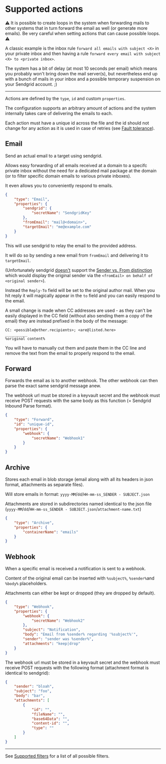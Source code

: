 # Supported actions

:warning: It is possible to create loops in the system when forwarding mails to other systems that in turn forward the email as well (or generate more emails). Be very careful when setting actions that can cause possible loops. :warning:

A classic example is the inbox rule `forward all emails with subject <X>` in your private inbox and then having a rule `forward every email with subject <X> to <private inbox>`.

The system has a bit of delay (at most 10 seconds per email) which means you probably won't bring down the mail server(s), but nevertheless end up with a bunch of mails in your inbox and a possible temporary suspension on your Sendgrid account. ;)

___

Actions are defined by the `type`, `id` and custom `properties`.

The configuration supports an arbitrary amount of actions and the system internally takes care of delivering the emails to each.

Each action must have a unique id across the file and the id should not change for any action as it is used in case of retries (see [Fault tolerance](Fault%20tolerance.md)).

## Email

Send an actual email to a target using sendgrid.

Allows easy forwarding of all emails received at a domain to a specifc private inbox without the need for a dedicated mail package at the domain (or to filter specific domain emails to various private inboxes).

It even allows you to conveniently respond to emails.

``` json
{
    "type": "Email",
    "properties": {
        "sendgrid": {
            "secretName": "SendgridKey"
        },
        "fromEmail": "mail@<domain>",
        "targetEmail": "me@example.com"
    }
}
```

This will use sendgrid to relay the email to the provided address.

It will do so by sending a new email from `fromEmail` and delivering it to `targetEmail`.

(Unfortunately sendgrid [doesn't](https://github.com/sendgrid/sendgrid-csharp/issues/890) support the [Sender vs. From distinction](https://stackoverflow.com/a/4728446) which would display the original sender via the `<fromEail> on behalf of <original sender>`).

Instead the `Reply-To` field will be set to the original author mail. When you hit reply it will magically appear in the `to` field and you can easily respond to the email.

A small change is made when CC addresses are used - as they can't be easily displayed in the CC field (without also sending them a copy of the email) they are instead prefixed in the body of the message:

```
CC: <possible@other.recipients>; <are@listed.here>
__________
%original content%
```
You will have to manually cut them and paste them in the CC line and remove the text from the email to properly respond to the email.

## Forward

Forwards the email as is to another webhook. The other webhook can then parse the exact same sendgrid message anew.

The webhook url must be stored in a keyvault secret and the webhook must receive POST requests with the same body as this function (= Sendgrid Inbound Parse format).

``` json
{
    "type": "Forward",
    "id": "unique-id",
    "properties": {
        "webhook": {
            "secretName": "Webhook1"
        }
    }
}
```

## Archive

Stores each email in blob storage (email along with all its headers in json format, attachments as separate files).

Will store emails in format: `yyyy-MM`/`dd`/`HH-mm-ss_SENDER - SUBJECT.json`

Attachments are stored in subdirectories named identical to the json file (`yyyy-MM`/`dd`/`HH-mm-ss_SENDER - SUBJECT.json`/`attachment-name.txt`)

``` json
{
    "type": "Archive",
    "properties": {
        "containerName": "emails"
    }
}
```

## Webhook

When a specific email is received a notification is sent to a webhook.

Content of the original email can be inserted with `%subject%`, `%sender%`and `%body%` placeholders.

Attachments can either be kept or dropped (they are dropped by default).

``` json
{
    "type": "Webhook",
    "properties": {
        "webhook": {
            "secretName": "Webhook2"
        },
        "subject": "Notification",
        "body": "Email from %sender% regarding '%subject%'",
        "sender": "sender was %sender%",
        "attachments": "keep|drop"
    }
}
```

The webhook url must be stored in a keyvault secret and the webhook must receive POST requests with the following format (attachment format is identical to sendgrid):

``` json
{
    "sender": "bloah",
    "subject": "foo",
    "body": "bar",
    "attachments": [
        {
            "id": "",
            "fileName": "",
            "base64Data": "",
            "content-id": "",
            "type": ""
        }
    ]
}
```
___

See [Supported filters](Supported%20filters.md) for a list of all possible filters.
